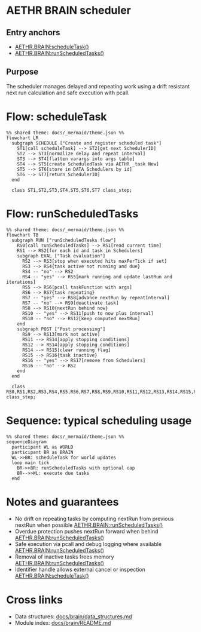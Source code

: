 # AETHR BRAIN scheduler

## Entry anchors
- [AETHR.BRAIN:scheduleTask()](../../dev/BRAIN.lua:277)
- [AETHR.BRAIN:runScheduledTasks()](../../dev/BRAIN.lua:306)

## Purpose
The scheduler manages delayed and repeating work using a drift resistant next run calculation and safe execution with pcall.

# Flow: scheduleTask

```mermaid
%% shared theme: docs/_mermaid/theme.json %%
flowchart LR
  subgraph SCHEDULE ["Create and register scheduled task"]
    ST1[call scheduleTask] --> ST2[get next SchedulerID]
    ST2 --> ST3[normalize delay and repeat interval]
    ST3 --> ST4[flatten varargs into args table]
    ST4 --> ST5[create ScheduledTask via AETHR _task New]
    ST5 --> ST6[store in DATA Schedulers by id]
    ST6 --> ST7[return SchedulerID]
  end

  class ST1,ST2,ST3,ST4,ST5,ST6,ST7 class_step;
```

# Flow: runScheduledTasks

```mermaid
%% shared theme: docs/_mermaid/theme.json %%
flowchart TB
  subgraph RUN ["runScheduledTasks flow"]
    RS0[call runScheduledTasks] --> RS1[read current time]
    RS1 --> RS2[for each id and task in Schedulers]
    subgraph EVAL ["Task evaluation"]
      RS2 --> RS3[stop when executed hits maxPerTick if set]
      RS3 --> RS4{task active not running and due}
      RS4 -- "no" --> RS2
      RS4 -- "yes" --> RS5[mark running and update lastRun and iterations]
      RS5 --> RS6[pcall taskFunction with args]
      RS6 --> RS7{task repeating}
      RS7 -- "yes" --> RS8[advance nextRun by repeatInterval]
      RS7 -- "no" --> RS9[deactivate task]
      RS8 --> RS10{nextRun behind now}
      RS10 -- "yes" --> RS11[push to now plus interval]
      RS10 -- "no" --> RS12[keep computed nextRun]
    end
    subgraph POST ["Post processing"]
      RS9 --> RS13[mark not active]
      RS11 --> RS14[apply stopping conditions]
      RS12 --> RS14[apply stopping conditions]
      RS14 --> RS15[clear running flag]
      RS15 --> RS16{task inactive}
      RS16 -- "yes" --> RS17[remove from Schedulers]
      RS16 -- "no" --> RS2
    end
  end

  class RS0,RS1,RS2,RS3,RS4,RS5,RS6,RS7,RS8,RS9,RS10,RS11,RS12,RS13,RS14,RS15,RS16,RS17 class_step;
```

# Sequence: typical scheduling usage

```mermaid
%% shared theme: docs/_mermaid/theme.json %%
sequenceDiagram
  participant WL as WORLD
  participant BR as BRAIN
  WL->>BR: scheduleTask for world updates
  loop main tick
    BR->>BR: runScheduledTasks with optional cap
    BR-->>WL: execute due tasks
  end
```

# Notes and guarantees
- No drift on repeating tasks by computing nextRun from previous nextRun when possible [AETHR.BRAIN:runScheduledTasks()](../../dev/BRAIN.lua:331)
- Overdue protection pushes nextRun forward when behind [AETHR.BRAIN:runScheduledTasks()](../../dev/BRAIN.lua:336)
- Safe execution via pcall and debug logging where available [AETHR.BRAIN:runScheduledTasks()](../../dev/BRAIN.lua:322)
- Removal of inactive tasks frees memory [AETHR.BRAIN:runScheduledTasks()](../../dev/BRAIN.lua:356)
- Identifier handle allows external cancel or inspection [AETHR.BRAIN:scheduleTask()](../../dev/BRAIN.lua:300)

# Cross links
- Data structures: [docs/brain/data_structures.md](docs/brain/data_structures.md)
- Module index: [docs/brain/README.md](docs/brain/README.md)